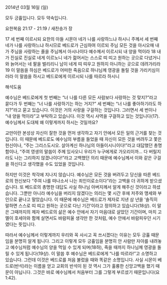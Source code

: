 2014년 03월 16일 (일)

모두 긍휼입니다. 모두 약속입니다.



요한복음 21:17 - 21:19 / 새찬송가  장


17 세 번째 이르시되 요한의 아들 시몬아 네가 나를 사랑하느냐 하시니 주께서 세 번째 네가 나를 사랑하느냐 하시므로 베드로가 근심하여 이르되 주님 모든 것을 아시오매 내가 주님을 사랑하는 줄을 주님께서 아시나이다 예수께서 이르시되 내 양을 먹이라 18 내가 진실로 진실로 네게 이르노니 네가 젊어서는 스스로 띠 띠고 원하는 곳으로 다녔거니와 늙어서는 네 팔을 벌리리니 남이 네게 띠 띠우고 원하지 아니하는 곳으로 데려가리라 19 이 말씀을 하심은 베드로가 어떠한 죽음으로 하나님께 영광을 돌릴 것을 가리키심이러라 이 말씀을 하시고 베드로에게 이르시되 나를 따르라 하시니

해석도움





예수님은 베드로에게 첫 번째는 “너 나를 다른 모든 사람보다 사랑하는 것 맞지?”라고 묻다가 두 번째는 “너 나를 사랑하기는 하는 거지?” 세 번째는 “너 나를 좋아하기라도 하지?”라고 묻고 있습니다. 이것은 거의 사랑을 구걸하는 것입니다. 그러면서 세 번이나 “내 양을 먹이라”고 부탁하고 있습니다. 이것 역시 사역을 구걸하고 있는 것입니다(17). 예수님께서 도대체 왜 이렇게까지 하시는 것일까요? 

교만이란 본성상 자신이 잘한 것을 먼저 생각하고 자기 안에서 모든 일의 근거를 찾는 것입니다. 이 때문에 베드로도 예수님의 부름을 들었을 때 자신이 모든 것을 버려두고 쫓은 헌신이나, “주는 그리스도시오. 살아계신 하나님의 아들이시니이다!”라고 대답했던 총명함이나, “주여 영생의 말씀이 주께 있사오니 우리가 누구에게로 가오리이까… 다 버릴지라도 나는 그리하지 않겠나이다!”라고 고백했던 의리 때문에 예수님께서 이와 같은 구걸을 하신다고 생각했을 수도 있었을 것입니다. 

하지만 이것은 착각에 지나지 않습니다. 예수님은 모든 것을 버려두고 당신을 따른 베드로의 헌신보다 “주여 나를 떠나소서 나는 죄인이로소이다”라는 고백을 더 귀하게 받으셨습니다. 또 베드로의 총명한 대답도 사실 하나님 아버지께서 알게 해주신 것이라고 하셨습니다. 그뿐만 아니라 예수님을 버리지 않겠다는 의리는 몇 시간 후에 저주와 맹세와 부인으로 끝나고 말았습니다. 이 때문에 예수님은 베드로가 제자로 지낸 삼 년을 ‘솔직히 말하면 스스로 띠 띠고 원하는 곳으로 다닌 기간’이라고 정의하고 있습니다(18상). 이 말은 그때까지의 제자 베드로의 삶은 예수 안에서 자기 마음대로 살았던 기간이며, 마치 고멜이 호세아와 함께 살면서도 바람피울 생각만 한 것처럼, 예수 안에서 바람피우던 시기였다는 뜻입니다. 

따라서 예수님께서 이렇게까지 우리와 꼭 사시고 꼭 쓰시겠다는 이유는 모두 긍휼 때문임을 분명히 알게 됩니다. 그리고 이렇게 모두 긍휼임을 분명히 안 사람만 자아를 내려놓고 예수님처럼 예수님의 양을 먹일 수 있게 되며(18하), 죽을 때까지 하나님께 영광을 돌릴 수 있게 됩니다(19상). 이 말씀 후 예수님은 베드로에게 “나를 따르라!”고 소명하고 있습니다. 그런데 이것은 베드로를 처음 불렀을 때와 똑같은 소명입니다. 사실 시몬이 베드로(반석)라는 이름을 얻고 교회의 반석이 된 것 역시 그가 훌륭한 신앙고백을 했기 때문이 아닙니다. 그것은 바로 예수님께서 처음부터 그를 그렇게 부르셨기 때문입니다(요 1:42).